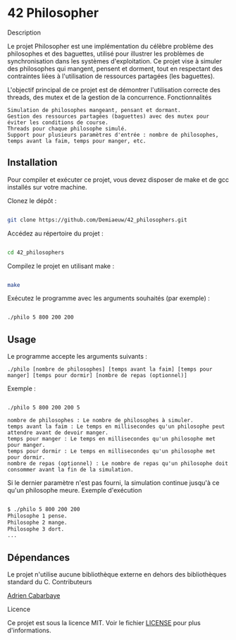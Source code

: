 # 42 Philosopher
Description

Le projet Philosopher est une implémentation du célèbre problème des philosophes et des baguettes, utilisé pour illustrer les problèmes de synchronisation dans les systèmes d'exploitation. Ce projet vise à simuler des philosophes qui mangent, pensent et dorment, tout en respectant des contraintes liées à l'utilisation de ressources partagées (les baguettes).

L'objectif principal de ce projet est de démontrer l'utilisation correcte des threads, des mutex et de la gestion de la concurrence.
Fonctionnalités

    Simulation de philosophes mangeant, pensant et dormant.
    Gestion des ressources partagées (baguettes) avec des mutex pour éviter les conditions de course.
    Threads pour chaque philosophe simulé.
    Support pour plusieurs paramètres d'entrée : nombre de philosophes, temps avant la faim, temps pour manger, etc.

## Installation

Pour compiler et exécuter ce projet, vous devez disposer de make et de gcc installés sur votre machine.

Clonez le dépôt :

```bash

git clone https://github.com/Demiaeuw/42_philosophers.git
```

Accédez au répertoire du projet :

```bash

cd 42_philosophers
```

Compilez le projet en utilisant make :

```bash

make
```

Exécutez le programme avec les arguments souhaités (par exemple) :

```bash

./philo 5 800 200 200
```

## Usage

Le programme accepte les arguments suivants :

    ./philo [nombre de philosophes] [temps avant la faim] [temps pour manger] [temps pour dormir] [nombre de repas (optionnel)]

Exemple :

```bash

./philo 5 800 200 200 5
```

    nombre de philosophes : Le nombre de philosophes à simuler.
    temps avant la faim : Le temps en millisecondes qu'un philosophe peut attendre avant de devoir manger.
    temps pour manger : Le temps en millisecondes qu'un philosophe met pour manger.
    temps pour dormir : Le temps en millisecondes qu'un philosophe met pour dormir.
    nombre de repas (optionnel) : Le nombre de repas qu'un philosophe doit consommer avant la fin de la simulation.

Si le dernier paramètre n'est pas fourni, la simulation continue jusqu'à ce qu'un philosophe meure.
Exemple d'exécution

```bash

$ ./philo 5 800 200 200
Philosophe 1 pense.
Philosophe 2 mange.
Philosophe 3 dort.
...
```

## Dépendances

Le projet n'utilise aucune bibliothèque externe en dehors des bibliothèques standard du C.
Contributeurs

[Adrien Cabarbaye](https://github.com/Demiaeuw)

Licence

Ce projet est sous la licence MIT. Voir le fichier [LICENSE](LICENSE) pour plus d'informations.
